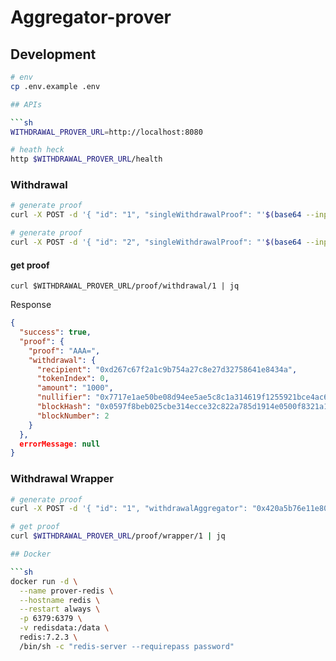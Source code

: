 # Aggregator-prover

## Development

```sh
# env
cp .env.example .env

## APIs

```sh
WITHDRAWAL_PROVER_URL=http://localhost:8080

# heath heck
http $WITHDRAWAL_PROVER_URL/health 
```

### Withdrawal

```sh
# generate proof
curl -X POST -d '{ "id": "1", "singleWithdrawalProof": "'$(base64 --input test_data/single_withdrawal_proof.bin)'", "prevWithdrawalProof": null }' -H "Content-Type: application/json" $WITHDRAWAL_PROVER_URL/proof/withdrawal | jq

# generate proof
curl -X POST -d '{ "id": "2", "singleWithdrawalProof": "'$(base64 --input test_data/single_withdrawal_proof.bin)'", "prevWithdrawalProof": "'$(cat test_data/withdrawal_proof.txt)'" }' -H "Content-Type: application/json" $WITHDRAWAL_PROVER_URL/proof/withdrawal | jq
```

#### get proof

```
curl $WITHDRAWAL_PROVER_URL/proof/withdrawal/1 | jq
```

Response

```json
{
  "success": true,
  "proof": {
    "proof": "AAA=",
    "withdrawal": {
      "recipient": "0xd267c67f2a1c9b754a27c8e27d32758641e8434a",
      "tokenIndex": 0,
      "amount": "1000",
      "nullifier": "0x7717e1ae50be08d94ee5ae5c8c1a314619f1255921bce4ac642ba4f4d97dfe67",
      "blockHash": "0x0597f8beb025cbe314ecce32c822a785d1914e0500f8321a1594b0833e54b0c2",
      "blockNumber": 2
    }
  },
  errorMessage: null
}
```

### Withdrawal Wrapper

```sh
# generate proof
curl -X POST -d '{ "id": "1", "withdrawalAggregator": "0x420a5b76e11e80d97c7eb3a0b16ac7b70672b8c2", "withdrawalProof": "'$(cat test_data/withdrawal_proof.txt)'" }' -H "Content-Type: application/json" $WITHDRAWAL_PROVER_URL/proof/wrapper | jq

# get proof
curl $WITHDRAWAL_PROVER_URL/proof/wrapper/1 | jq

## Docker

```sh
docker run -d \
  --name prover-redis \
  --hostname redis \
  --restart always \
  -p 6379:6379 \
  -v redisdata:/data \
  redis:7.2.3 \
  /bin/sh -c "redis-server --requirepass password"
```